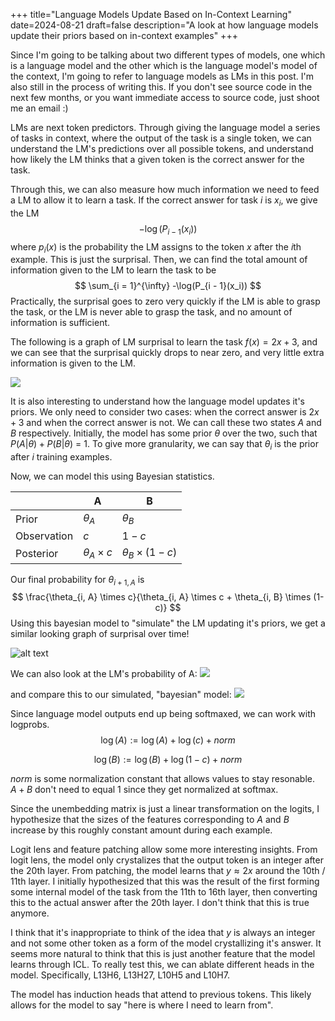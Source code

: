+++
title="Language Models Update Based on In-Context Learning"
date=2024-08-21
draft=false
description="A look at how language models update their priors based on in-context examples"
+++

Since I'm going to be talking about two different types of models, one which is a language model and the other which is the language model's model of the context, I'm going to refer to language models as LMs in this post. I'm also still in the process of writing this. If you don't see source code in the next few months, or you want immediate access to source code, just shoot me an email :)

LMs are next token predictors. Through giving the language model a series of tasks in context, where the output of the task is a single token, we can understand the LM's predictions over all possible tokens, and understand how likely the LM thinks that a given token is the correct answer for the task.

Through this, we can also measure how much information we need to feed a LM to allow it to learn a task. If the correct answer for task $i$ is $x_i$, we give the LM 
$$
-\log(P_{i - 1}(x_i))
$$
where $p_i(x)$ is the probability the LM assigns to the token $x$ after the $i$th example. This is just the surprisal. Then, we can find the total amount of information given to the LM to learn the task to be
$$
\sum_{i = 1}^{\infty} -\log(P_{i - 1}(x_i))
$$
Practically, the surprisal goes to zero very quickly if the LM is able to grasp the task, or the LM is never able to grasp the task, and no amount of information is sufficient.

The following is a graph of LM surprisal to learn the task $f(x) = 2x + 3$, and we can see that the surprisal quickly drops to near zero, and very little extra information is given to the LM.

![](../lm-surprisal.png)

It is also interesting to understand how the language model updates it's priors. We only need to consider two cases: when the correct answer is $2x + 3$ and when the correct answer is not. We can call these two states $A$ and $B$ respectively. Initially, the model has some prior $\theta$ over the two, such that $P(A | \theta) + P(B | \theta)$ = 1. To give more granularity, we can say that $\theta_i$ is the prior after $i$ training examples.

Now, we can model this using Bayesian statistics.

|             | A                   | B                        |
| ----------- | ------------------- | ------------------------ |
| Prior       | $\theta_A$          | $\theta_B$               |
| Observation | $c$                 | $1-c$                    |
| Posterior   | $\theta_A \times c$ | $\theta_B \times (1- c)$ |

Our final probability for $\theta_{i +1, A}$ is
$$
\frac{\theta_{i, A} \times c}{\theta_{i, A} \times c + \theta_{i, B} \times (1- c)}
$$
Using this bayesian model to "simulate" the LM updating it's priors, we get a similar looking graph of surprisal over time!

![alt text](../simulated-surprisal.png)

We can also look at the LM's probability of A:
![](../lm-prior.png)

and compare this to our simulated, "bayesian" model:
![](../simulated-prior.png)

Since language model outputs end up being softmaxed, we can work with logprobs.
$$
\log(A) := \log(A) + \log(c) + norm
$$

$$
\log(B) := \log(B) + \log(1 - c) + norm
$$

$norm$ is some normalization constant that allows values to stay resonable. $A + B$ don't need to equal 1 since they get normalized at softmax.

Since the unembedding matrix is just a linear transformation on the logits, I hypothesize that the sizes of the features corresponding to $A$ and $B$ increase by this roughly constant amount during each example. 

Logit lens and feature patching allow some more interesting insights. From logit lens, the model only crystalizes that the output token is an integer after the 20th layer. From patching, the model learns that $y \approx 2x$ around the 10th / 11th layer. I initially hypothesized that this was the result of the first forming some internal model of the task from the 11th to 16th layer, then converting this to the actual answer after the 20th layer. I don't think that this is true anymore.

I think that it's inappropriate to think of the idea that $y$ is always an integer and not some other token as a form of the model crystallizing it's answer. It seems more natural to think that this is just another feature that the model learns through ICL. To really test this, we can ablate different heads in the model. Specifically, L13H6, L13H27, L10H5 and L10H7.

The model has induction heads that attend to previous tokens. This likely allows for the model to say "here is where I need to learn from". 

